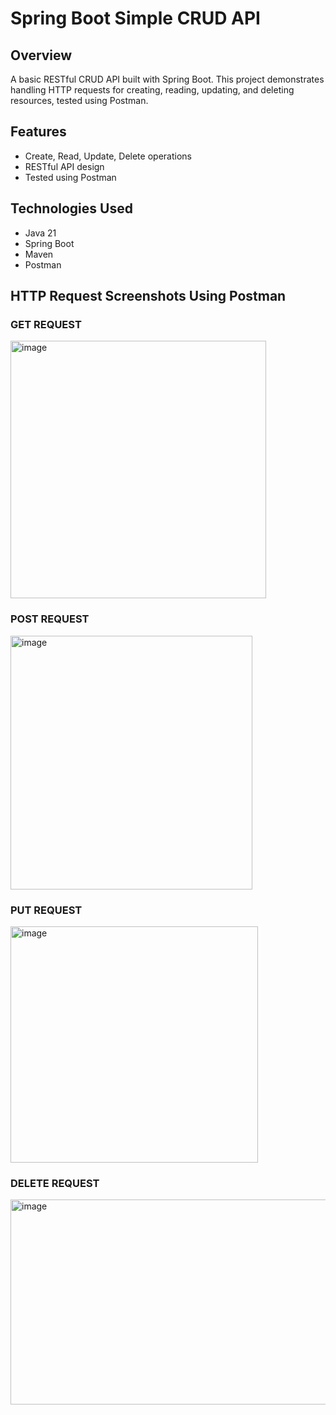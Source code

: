# Spring Boot Simple CRUD API

## Overview
A basic RESTful CRUD API built with Spring Boot. This project demonstrates handling HTTP requests for creating, reading, updating, and deleting resources, tested using Postman.

## Features
- Create, Read, Update, Delete operations
- RESTful API design
- Tested using Postman

## Technologies Used
- Java 21
- Spring Boot
- Maven
- Postman

## HTTP Request Screenshots Using Postman

### GET REQUEST
<img width="409" height="412" alt="image" src="https://github.com/user-attachments/assets/bb27aa7b-3786-4316-aab6-404d44cfd6a0" />

### POST REQUEST
<img width="387" height="406" alt="image" src="https://github.com/user-attachments/assets/8a0e8da0-a288-4d1c-8275-6206c188c88c" />

### PUT REQUEST
<img width="396" height="378" alt="image" src="https://github.com/user-attachments/assets/0d612264-3f1d-45ca-a369-cef009a5ede1" />

### DELETE REQUEST
<img width="521" height="328" alt="image" src="https://github.com/user-attachments/assets/ff0dc550-a1dd-4d91-8611-93e057f5e8ca" />


 
